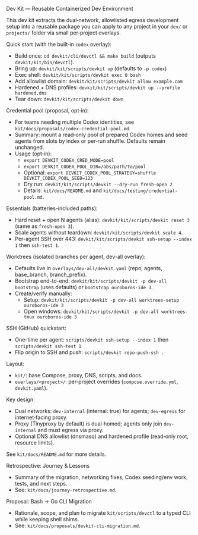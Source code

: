 Dev Kit — Reusable Containerized Dev Environment

This dev kit extracts the dual‑network, allowlisted egress development setup into a reusable package you can apply to any project in your `dev/` or `projects/` folder via small per‑project overlays.

Quick start (with the built‑in `codex` overlay):
- Build once: `cd devkit/cli/devctl && make build` (outputs `devkit/kit/bin/devctl`).
- Bring up: `devkit/kit/scripts/devkit up` (defaults to `-p codex`)
- Exec shell: `devkit/kit/scripts/devkit exec 0 bash`
- Add allowlist domain: `devkit/kit/scripts/devkit allow example.com`
- Hardened + DNS profiles: `devkit/kit/scripts/devkit up --profile hardened,dns`
- Tear down: `devkit/kit/scripts/devkit down`

Credential pool (proposal, opt‑in):
- For teams needing multiple Codex identities, see `kit/docs/proposals/codex-credential-pool.md`.
- Summary: mount a read‑only pool of prepared Codex homes and seed agents from slots by index or per‑run shuffle. Defaults remain unchanged.
 - Usage (opt‑in):
   - `export DEVKIT_CODEX_CRED_MODE=pool`
   - `export DEVKIT_CODEX_POOL_DIR=/abs/path/to/pool`
   - Optional: `export DEVKIT_CODEX_POOL_STRATEGY=shuffle DEVKIT_CODEX_POOL_SEED=123`
   - Dry run: `devkit/kit/scripts/devkit --dry-run fresh-open 2`
   - Details: `kit/docs/README.md` and `kit/docs/testing/credential-pool.md`.

Essentials (batteries-included paths):
- Hard reset + open N agents (alias): `devkit/kit/scripts/devkit reset 3` (same as `fresh-open 3`).
- Scale agents without teardown: `devkit/kit/scripts/devkit scale 4`.
- Per-agent SSH over 443: `devkit/kit/scripts/devkit ssh-setup --index 1` then `ssh-test 1`.

Worktrees (isolated branches per agent, dev-all overlay):
- Defaults live in `overlays/dev-all/devkit.yaml` (repo, agents, base_branch, branch_prefix).
- Bootstrap end-to-end: `devkit/kit/scripts/devkit -p dev-all bootstrap` (uses defaults) or `bootstrap ouroboros-ide 3`.
- Create/verify manually:
  - Setup: `devkit/kit/scripts/devkit -p dev-all worktrees-setup ouroboros-ide 3`
  - Open windows: `devkit/kit/scripts/devkit -p dev-all worktrees-tmux ouroboros-ide 3`

SSH (GitHub) quickstart:
- One-time per agent: `scripts/devkit ssh-setup --index 1` then `scripts/devkit ssh-test 1`
- Flip origin to SSH and push: `scripts/devkit repo-push-ssh .`

Layout:
- `kit/`: base Compose, proxy, DNS, scripts, and docs.
- `overlays/<project>/`: per‑project overrides (`compose.override.yml`, `devkit.yaml`).

Key design:
- Dual networks: `dev-internal` (internal: true) for agents; `dev-egress` for internet‑facing proxy.
- Proxy (Tinyproxy by default) is dual‑homed; agents only join `dev-internal` and must egress via proxy.
- Optional DNS allowlist (dnsmasq) and hardened profile (read‑only root, resource limits).

See `kit/docs/README.md` for more details.


Retrospective: Journey & Lessons
- Summary of the migration, networking fixes, Codex seeding/env work, tests, and next steps.
- See: `kit/docs/journey-retrospective.md`.


Proposal: Bash → Go CLI Migration
- Rationale, scope, and plan to migrate `kit/scripts/devctl` to a typed CLI while keeping shell shims.
- See: `kit/docs/proposals/devkit-cli-migration.md`.
